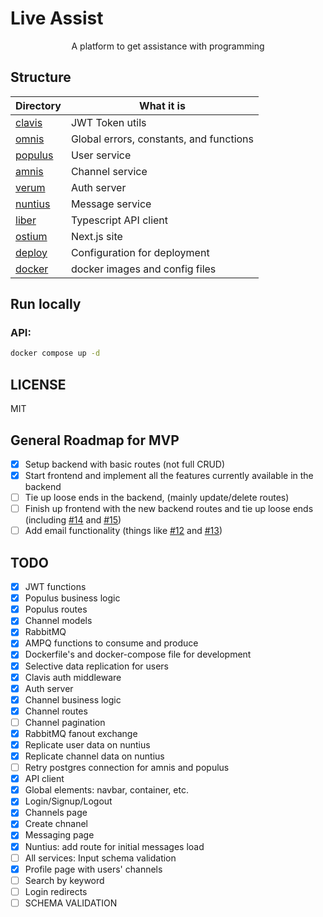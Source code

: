 # Live Assist

<div align="center">
  A platform to get assistance with programming
</div>

## Structure

| Directory          | What it is                              |
| ------------------ | --------------------------------------- |
| [clavis](clavis)   | JWT Token utils                         |
| [omnis](omnis)     | Global errors, constants, and functions |
| [populus](populus) | User service                            |
| [amnis](amnis)     | Channel service                         |
| [verum](verum)     | Auth server                             |
| [nuntius](nuntius) | Message service                         |
| [liber](liber)     | Typescript API client                   |
| [ostium](ostium)   | Next.js site                            |
| [deploy](deploy)   | Configuration for deployment            |
| [docker](docker)   | docker images and config files          |

## Run locally

### API:

```sh
docker compose up -d
```

## LICENSE

MIT

## General Roadmap for MVP

- [x] Setup backend with basic routes (not full CRUD)
- [x] Start frontend and implement all the features currently available in the backend
- [ ] Tie up loose ends in the backend, (mainly update/delete routes)
- [ ] Finish up frontend with the new backend routes and tie up loose ends (including [#14](https://github.com/SatvikR/liveassist/issues/14) and [#15](https://github.com/SatvikR/liveassist/issues/15))
- [ ] Add email functionality (things like [#12](https://github.com/SatvikR/liveassist/issues/12) and [#13](https://github.com/SatvikR/liveassist/issues/13))

## TODO

- [x] JWT functions
- [x] Populus business logic
- [x] Populus routes
- [x] Channel models
- [x] RabbitMQ
- [x] AMPQ functions to consume and produce
- [x] Dockerfile's and docker-compose file for development
- [x] Selective data replication for users
- [x] Clavis auth middleware
- [x] Auth server
- [x] Channel business logic
- [x] Channel routes
- [ ] Channel pagination
- [x] RabbitMQ fanout exchange
- [x] Replicate user data on nuntius
- [x] Replicate channel data on nuntius
- [ ] Retry postgres connection for amnis and populus
- [x] API client
- [x] Global elements: navbar, container, etc.
- [x] Login/Signup/Logout
- [x] Channels page
- [x] Create chnanel
- [x] Messaging page
- [x] Nuntius: add route for initial messages load
- [ ] All services: Input schema validation
- [x] Profile page with users' channels
- [ ] Search by keyword
- [ ] Login redirects
- [ ] SCHEMA VALIDATION
